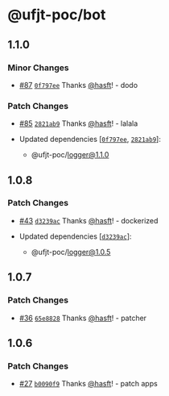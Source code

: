# @ufjt-poc/bot

## 1.1.0

### Minor Changes

- [#87](https://github.com/hasft/ufjt-poc/pull/87) [`0f797ee`](https://github.com/hasft/ufjt-poc/commit/0f797ee197a8b17a73cb1a113e708c7b5931fc0e) Thanks [@hasft](https://github.com/hasft)! - dodo

### Patch Changes

- [#85](https://github.com/hasft/ufjt-poc/pull/85) [`2821ab9`](https://github.com/hasft/ufjt-poc/commit/2821ab9f4ea297fc3d65c20e4926b9d013cfa1d5) Thanks [@hasft](https://github.com/hasft)! - lalala

- Updated dependencies [[`0f797ee`](https://github.com/hasft/ufjt-poc/commit/0f797ee197a8b17a73cb1a113e708c7b5931fc0e), [`2821ab9`](https://github.com/hasft/ufjt-poc/commit/2821ab9f4ea297fc3d65c20e4926b9d013cfa1d5)]:
  - @ufjt-poc/logger@1.1.0

## 1.0.8

### Patch Changes

- [#43](https://github.com/hasft/ufjt-poc/pull/43) [`d3239ac`](https://github.com/hasft/ufjt-poc/commit/d3239ac5d936bd4b553f1e6cf4737db07da0465b) Thanks [@hasft](https://github.com/hasft)! - dockerized

- Updated dependencies [[`d3239ac`](https://github.com/hasft/ufjt-poc/commit/d3239ac5d936bd4b553f1e6cf4737db07da0465b)]:
  - @ufjt-poc/logger@1.0.5

## 1.0.7

### Patch Changes

- [#36](https://github.com/hasft/ufjt-poc/pull/36) [`65e8828`](https://github.com/hasft/ufjt-poc/commit/65e88287840d822ee3dd3857ed670808ab64c45f) Thanks [@hasft](https://github.com/hasft)! - patcher

## 1.0.6

### Patch Changes

- [#27](https://github.com/hasft/ufjt-poc/pull/27) [`b0090f9`](https://github.com/hasft/ufjt-poc/commit/b0090f9e0b7b5f8369db7aecff34c1a0b6fab4f1) Thanks [@hasft](https://github.com/hasft)! - patch apps
